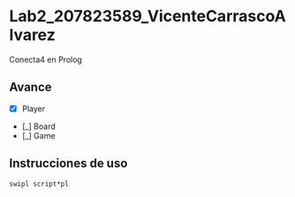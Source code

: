 # Lab2_207823589_VicenteCarrascoAlvarez
Conecta4 en Prolog

## Avance
* [X] Player
* [_] Board
* [_] Game

## Instrucciones de uso
```swipl script*pl```

